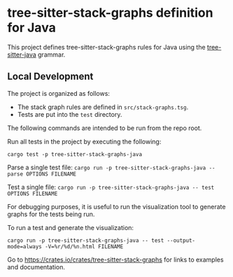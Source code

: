 # tree-sitter-stack-graphs definition for Java

This project defines tree-sitter-stack-graphs rules for Java using the [tree-sitter-java](https://www.npmjs.com/package/tree-sitter-java) grammar.

## Local Development

The project is organized as follows:

- The stack graph rules are defined in `src/stack-graphs.tsg`.
- Tests are put into the `test` directory.

The following commands are intended to be run from the repo root.

Run all tests in the project by executing the following:

    cargo test -p tree-sitter-stack-graphs-java

Parse a single test file:
  `cargo run -p tree-sitter-stack-graphs-java -- parse OPTIONS FILENAME`

Test a single file:
  `cargo run -p tree-sitter-stack-graphs-java -- test OPTIONS FILENAME`

For debugging purposes, it is useful to run the visualization tool to generate graphs for the tests being run.

To run a test and generate the visualization:

`cargo run -p tree-sitter-stack-graphs-java -- test --output-mode=always -V=%r/%d/%n.html FILENAME`

Go to https://crates.io/crates/tree-sitter-stack-graphs for links to examples and documentation.
